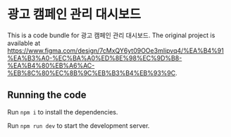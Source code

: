 
  # 광고 캠페인 관리 대시보드

  This is a code bundle for 광고 캠페인 관리 대시보드. The original project is available at https://www.figma.com/design/7cMxQY6yt09OOe3mIipvq4/%EA%B4%91%EA%B3%A0-%EC%BA%A0%ED%8E%98%EC%9D%B8-%EA%B4%80%EB%A6%AC-%EB%8C%80%EC%8B%9C%EB%B3%B4%EB%93%9C.

  ## Running the code

  Run `npm i` to install the dependencies.

  Run `npm run dev` to start the development server.
  